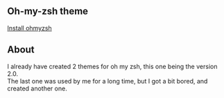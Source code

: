 ## Oh-my-zsh theme

[Install ohmyzsh](https://ohmyz.sh/)  

## About

I already have created 2 themes for oh my zsh, this one being the version 2.0.  
The last one was used by me for a long time, but I got a bit bored, and created another one.  